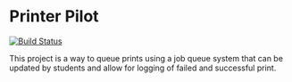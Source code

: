 # Printer Pilot
[![Build Status](https://travis-ci.org/utmakersociety/printer-pilot.svg?branch=master)](https://travis-ci.org/utmakersociety/printer-pilot)

This project is a way to queue prints using a job queue system that can be updated by students and allow for logging of failed and successful print.

